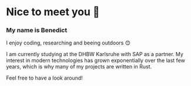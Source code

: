 # Nice to meet you 👋
### My name is Benedict

I enjoy coding, researching and beeing outdoors 😊

I am currently studying at the DHBW Karlsruhe with SAP as a partner.
My interest in modern technologies has grown exponentially over the last few years, which is why many of my projects are written in Rust.

Feel free to have a look around!
